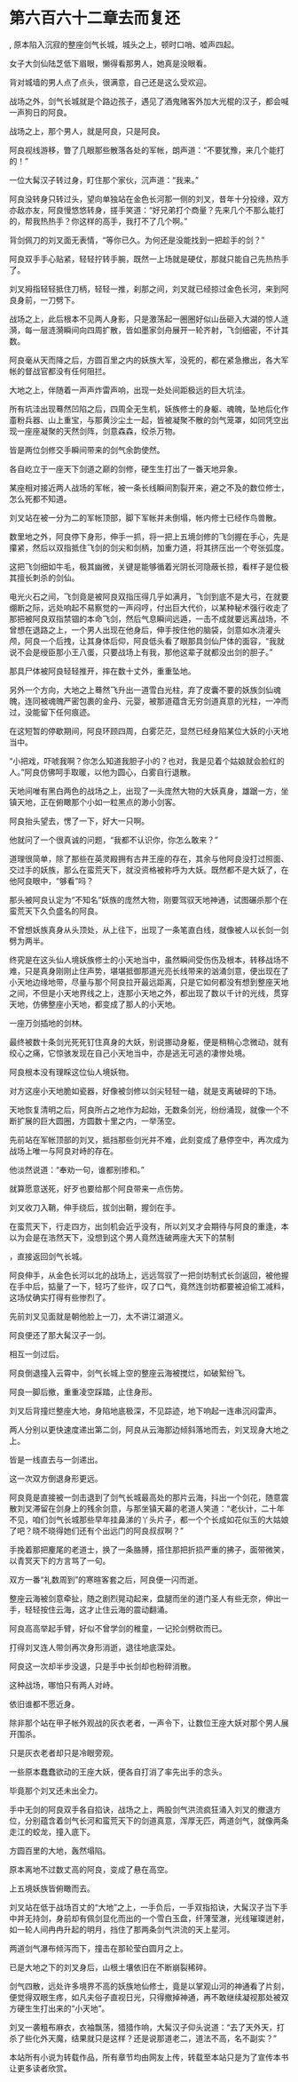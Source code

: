 # 第六百六十二章去而复还
,  原本陷入沉寂的整座剑气长城，城头之上，顿时口哨、嘘声四起。
   女子大剑仙陆芝低下眉眼，懒得看那男人，她真是没眼看。
   背对城墙的男人点了点头，很满意，自己还是这么受欢迎。
   战场之外，剑气长城就是个路边孩子，遇见了酒鬼赌客外加大光棍的汉子，都会喊一声狗日的阿良。
   战场之上，那个男人，就是阿良，只是阿良。
   阿良视线游移，瞥了几眼那些散落各处的军帐，朗声道：“不要犹豫，来几个能打的！”
   一位大髯汉子转过身，盯住那个家伙，沉声道：“我来。”
   阿良没转身只转过头，望向单独站在金色长河那一侧的刘叉，昔年十分投缘，双方亦敌亦友，阿良慢悠悠转身，搓手笑道：“好兄弟打个商量？先来几个不那么能打的，帮我热热手？你这样的高手，我打不了几个啊。”
   背剑佩刀的刘叉面无表情，“等你已久。为何还是没能找到一把趁手的剑？”
   阿良双手手心贴紧，轻轻拧转手腕，既然一上场就是硬仗，那就只能自己先热热手了。
   刘叉拇指轻轻抵住刀柄，轻轻一推，刹那之间，刘叉就已经掠过金色长河，来到阿良身前，一刀劈下。
   战场之上，此后根本不见两人身影，只是激荡起一圈圈好似山岳砸入大湖的惊人涟漪，每一层涟漪瞬间向四周扩散，皆如墨家剑舟展开一轮齐射，飞剑细密，不计其数。
   阿良毫从天而降之后，方圆百里之内的妖族大军，没死的，都在紧急撤出，各大军帐的督战官都没有任何阻拦。
   大地之上，伴随着一声声炸雷声响，出现一处处间距极远的巨大坑洼。
   所有坑洼出现蓦然凹陷之后，四周全无生机，妖族修士的身躯、魂魄，坠地后化作齑粉兵器、山上重宝，与那黄沙尘土一起，皆被凝聚不散的剑气笼罩，如同凭空出现一座座凝聚的天然剑阵，剑意森森，绞杀万物。
   皆是两位剑修交手瞬间带来的剑气余韵使然。
   各自屹立于一座天下剑道之巅的剑修，硬生生打出了一番天地异象。
   某座相对接近两人战场的军帐，被一条长线瞬间割裂开来，避之不及的数位修士，怎么死都不知道。
   刘叉站在被一分为二的军帐顶部，脚下军帐并未倒塌，帐内修士已经作鸟兽散。
   数里地之外，阿良停下身形，伸手一抓，将一把上五境剑修的飞剑握在手心，先是攥紧，然后以双指抵住飞剑的剑尖和剑柄，加重力道，将其挤压出一个夸张弧度。
   这把飞剑细如牛毛，极其幽微，关键是能够循着光阴长河隐蔽长掠，看样子是位极其擅长刺杀的剑仙。
   电光火石之间，飞剑竟是被阿良双指压得几乎如满月，飞剑到底不是大弓，在就要绷断之际，远处响起不易察觉的一声闷哼，付出巨大代价，以某种秘术强行收走了那把被阿良双指禁锢的本命飞剑，然后气息瞬间远遁，一击不成就要远离战场，不曾想在退路之上，一个男人出现在他身后，伸手按住他的脑袋，剑意如水浇灌头颅，阿良一个后拽，让其身体后仰，阿良低头看了眼那具剑仙尸体的面容，“我就说不会是绶臣那小王八蛋，只要战场上有我，那他这辈子就都没出剑的胆子。”
   那具尸体被阿良轻轻推开，摔在数十丈外，重重坠地。
   另外一个方向，大地之上蓦然飞升出一道雪白光柱，弃了皮囊不要的妖族剑仙魂魄，连同被魂魄严密包裹的金丹、元婴，被那道蕴含无穷剑道真意的光柱，一冲而过，没能留下任何痕迹。
   在这短暂的停歇期间，阿良环顾四周，白雾茫茫，显然已经身陷某位大妖的小天地当中。
   “小把戏，吓唬我啊？你怎么知道我胆子小的？也对，我是见着个姑娘就会脸红的人。”阿良仿佛呵手取暖，以他为圆心，白雾自行退散。
   天地间唯有黑白两色的战场之上，出现了一头庞然大物的大妖真身，雄踞一方，坐镇天地，正在俯瞰那个小如一粒黑点的渺小剑客。
   阿良抬头望去，愣了一下，好大一只啊。
   他就问了一个很真诚的问题，“我都不认识你，你怎么敢来？”
   道理很简单，除了那些在英灵殿拥有古井王座的存在，其余与他阿良没打过照面、交过手的妖族，那么在蛮荒天下，就没资格被称呼为大妖。既然都不是大妖了，在他阿良眼中，“够看”吗？
   那头被阿良认定为“不知名”妖族的庞然大物，刚要驾驭天地神通，试图碾杀那个在蛮荒天下久负盛名的阿良。
   不曾想妖族真身从头顶处，从上往下，出现了一条笔直白线，就像被人以长剑一剑劈为两半。
   终究是在这头仙人境妖族修士的小天地当中，虽然瞬间受伤伤及根本，转移战场不难，只是真身刚刚止住声势，堪堪抵御那道光亮长线带来的汹涌剑意，便出现在了小天地边缘地带，尽量与那个阿良拉开最远距离，只是它如何都没有想到整座天地之间，不但是小天地界线之上，连那小天地之外，都出现了数以千计的光线，贯穿天地，仿佛整座小天地，都变成了那人的小天地。
   一座万剑插地的剑林。
   最终被数十条剑光死死钉住真身的大妖，别说挪动身躯，便是稍稍心念微动，就有绞心之痛，它惊骇发现在自己小天地当中，亦是逃无可逃的凄惨处境。
   阿良根本没有理睬这位仙人境妖物。
   对方这座小天地脆如瓷器，好像被剑修以剑尖轻轻一磕，就是支离破碎的下场。
   天地恢复清明之后，阿良所占之地作为起始，无数条剑光，纷纷涌现，就像一个不断扩展的巨大圆圈，方圆数十里之内，一举荡空。
   先前站在军帐顶部的刘叉，抵挡那些剑光并不难，此刻变成了悬停空中，再次成为战场上唯一与阿良对峙的存在。
   他淡然说道：“奉劝一句，谁都别掺和。”
   就算愿意送死，好歹也要给那个阿良带来一点伤势。
   刘叉收刀入鞘，伸手绕后，拔剑出鞘，握剑在手。
   在蛮荒天下，行走四方，出剑机会近乎没有，所以刘叉才会期待与阿良的重逢，本以为会是在浩然天下，没想到这个男人竟然连破两座大天下的禁制
   ，直接返回剑气长城。
   阿良伸手，从金色长河以北的战场上，远远驾驭了一把剑坊制式长剑返回，被他握在手中后，掂量了一下，轻巧了些许，叹了口气，竟然连剑坊都要被迫偷工减料，这场仗确实打得有些惨烈了。
   先前刘叉见面就是朝他脸上一刀，太不讲江湖道义。
   阿良便还了那大髯汉子一剑。
   相互一剑过后。
   阿良倒退撞入云霄中，剑气长城上空的整座云海被搅烂，如破絮纷飞。
   阿良一脚后撤，重重凌空踩踏，止住身形。
   刘叉后背撞烂整座大地，身陷地底极深，不见踪迹，地下响起一连串沉闷雷声。
   两人分别以更快速度递出第二剑，阿良从云海那边倾斜落地而去，刘叉现身大地之上。
   皆是一线直去与一剑递出。
   这一次双方倒退身形更远。
   阿良竟是直接被一剑击退到了剑气长城最高处的那片云海，抖出一个剑花，随意震散刘叉滞留在剑身上的残余剑意，与那坐镇天幕的老道人笑道：“老伙计，二十年不见，咱们剑气长城那些早年挂鼻涕的丫头片子，都一个个长成如花似玉的大姑娘了吧？晓不晓得她们还有个出远门的阿良叔叔啊？”
   手挽着那把麈尾的老道士，换了一条胳膊，搭住那把折损严重的拂子，面带微笑，以青冥天下的方言骂了一句。
   双方一番“礼数周到”的寒暄客套之后，阿良便一闪而逝。
   整座云海被剑意牵扯，随之剧烈晃动起来，盘腿而坐的道门圣人有些无奈，伸出一手，轻轻按住云海，这才止住云海的震动翻涌。
   阿良高高举起手臂，好似不曾学剑的稚童，一记抡剑劈砍而已。
   打得刘叉连人带剑再次身形消逝，退往地底深处。
   阿良这一次却半步没退，只是手中长剑却也粉碎消散。
   这种战场，哪怕只有两人对峙。
   依旧谁都不愿近身。
   除非那个站在甲子帐外观战的灰衣老者，一声令下，让数位王座大妖对那个男人展开围杀。
   只是灰衣老者却只是冷眼旁观。
   一些原本蠢蠢欲动的王座大妖，便各自打消了率先出手的念头。
   毕竟那个刘叉还未出全力。
   手中无剑的阿良双手各自掐诀，战场之上，两股剑气洪流疯狂涌入刘叉的撤退方位，分别蕴含着剑气长河和蛮荒天下的剑道真意，浑厚无匹，两道剑气，就像两条走江的蛟龙，撞入底下。
   方圆百里的大地，轰然塌陷。
   原本离地不过数丈高的阿良，变成了悬在高空。
   上五境妖族皆俯瞰而去。
   刘叉站在低于战场百丈的“大地”之上，一手负后，一手双指掐诀，大髯汉子当下手中并无持剑，身前却有佩剑显化而出的一个雪白玉盘，纤薄莹澈，光线璀璨迸射，如一轮人间冉冉升起的明月，挡住了那两条剑气洪流的天上星河。
   两道剑气瀑布倾泻而下，撞击在那轮莹白圆月之上。
   已是大地之下的刘叉身后，山根土壤依旧在不断崩裂稀碎。
   剑气四散，远处许多境界不高的妖族地仙修士，竟是以掌观山河的神通看了片刻，便觉得双眼生疼，如凡夫俗子直视日光，只得撤掉神通，再不敢继续凝视那处被双方硬生生打出来的“小天地”。
   刘叉一袭粗布麻衣，衣袖飘荡，猎猎作响，大髯汉子仰头说道：“去了天外天，打杀了些化外天魔，结果就只是这样？还是说那道老二，道法不高，名不副实？”
  本站所有小说为转载作品，所有章节均由网友上传，转载至本站只是为了宣传本书让更多读者欣赏。